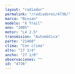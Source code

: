 ```yaml
---
layout: "radiador"
permalink: "/radiadores/4736/"
marca: "Nissan"
modelo: "X Trail"
ano: "2005"
motor: "L4 2.5"
transmision: "Automática"
parte: "21460"
clima: "Con clima"
alto: "17 3/4"
ancho: "27 1/8"
observaciones: ""
id: "4736"
---
```


